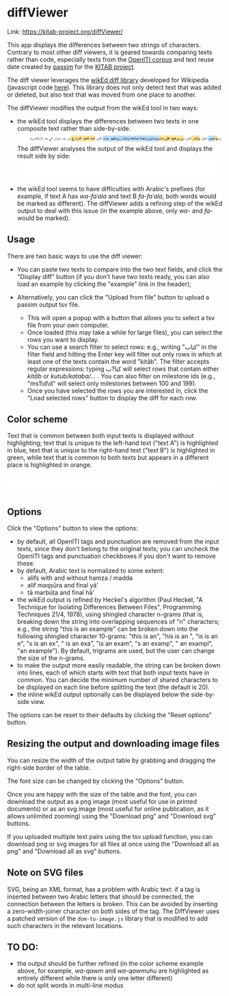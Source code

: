 # diffViewer

Link: https://kitab-project.org/diffViewer/

This app displays the differences between two strings of characters.
Contrary to most other diff viewers, it is geared towards comparing texts
rather than code, especially texts from the [OpenITI corpus](https://github.com/OpenITI)
and text reuse date created by [passim](https://github.com/dasmiq/passim) for the
[KITAB project](https://kitab-project.org).

The diff viewer leverages the [wikEd diff library](https://en.wikipedia.org/wiki/User:Cacycle/diff)
developed for Wikipedia (javascript code [here](https://en.wikipedia.org/wiki/User:Cacycle/diff.js)).
This library does not only detect text that was added or deleted, but also
text that was moved from one place to another.

The diffViewer modifies the output from the wikEd tool in two ways:

* the wikEd tool displays the differences between two texts in one
  composite text rather than side-by-side.
  ![wikEd: inline display](img/sample_text_wikEd.png)
  The diffViewer analyses the output of the wikEd tool and displays the
  result side by side:
  ![diffViewer: side-by-side display](img/sample_text_side_by_side.svg)

* the wikEd tool seems to have difficulties with Arabic's prefixes
(for example, if text A has *wa-faʿala* and text B *fa-faʿala*, both words would be
marked as different). The diffViewer adds a refining step of the wikEd
output to deal with this issue (in the example above, only *wa-* and *fa-* would
be marked).

## Usage

There are two basic ways to use the diff viewer:

* You can paste two texts to compare into the two text fields,
and click the "Display diff" button
(if you don't have two texts ready, you can also load an example by clicking
the "example" link in the header);

* Alternatively, you can click the "Upload from file" button to upload a passim
output tsv file.
  - This will open a popup with a button that allows you to select
a tsv file from your own computer.
  - Once loaded (this may take a while for large files), you can select the rows
  you want to display.
  - You can use a search filter to select rows: e.g., writing "كتاب" in the
  filter field and hitting the Enter key will filter out only rows in which at
  least one of the texts contain the word "kitāb". The filter accepts regular
  expressions: typing كتا?ب will select rows that contain either *kitāb*
  or *kutub/kataba/...* . You can also filter on milestone ids (e.g., "ms1\d\d"
  will select only milestones between 100 and 199).
  - Once you have selected the rows you are interested in, click the
  "Load selected rows" button to display the diff for each row.

## Color scheme

Text that is common between both input texts is displayed without highlighting;
text that is unique to the left-hand text ("text A") is highlighted in blue,
text that is unique to the right-hand text ("text B") is highlighted in green,
while text that is common to both texts but appears in a different place is
highlighted in orange.

![color scheme](img/color_scheme_sample.svg)

## Options

Click the "Options" button to view the options:

* by default, all OpenITI tags and punctuation are removed from the input texts,
since they don't belong to the original texts; you can uncheck the OpenITI tags
and punctuation checkboxes if you don't want to remove these.
* by default, Arabic text is normalized to some extent:
  - alifs with and without hamza / madda
  - alif maqṣūra and final yā'
  - tā marbūṭa and final hā'
* the wikEd output is refined by Heckel's algorithm (Paul Heckel, "A Technique
for Isolating Differences Between Files", Programming Techniques 21/4, 1978),
using shingled character n-grams (that is, breaking down the string into
overlapping sequences of "n" characters; e.g., the string "this is an example"
can be broken down into the following shingled character 10-grams: "this is an",
"his is an ", "is is an e", "s is an ex", " is an exa", "is an exam", "s an examp",
" an exampl", "an example"). By default, trigrams are used, but the user can
change the size of the n-grams.
* to make the output more easily readable, the string can be broken down into
lines, each of which starts with text that both input texts have in common.
You can decide the minimum number of shared characters to be displayed on each line
before splitting the text (the default is 20).
* the inline wikEd output optionally can be displayed below the side-by-side view.

The options can be reset to their defaults by clicking the "Reset options" button.

## Resizing the output and downloading image files

You can resize the width of the output table by grabbing and dragging the
right-side border of the table.

The font size can be changed by clicking the "Options" button.

Once you are happy with the size of the table and the font, you can download the
output as a png image (most useful for use in printed documents) or as an svg
image (most useful for online publication, as it allows unlimited zooming) using
the "Download png" and "Download svg" buttons.

If you uploaded multiple text pairs using the tsv upload function, you can
download png or svg images for all files at once using the "Download all as png"
and "Download all as svg" buttons.

## Note on SVG files

SVG, being an XML format, has a problem with Arabic text: 
if a tag is inserted between two Arabic letters that should be connected,
the connection between the letters is broken. 
This can be avoided by inserting a zero-width-joiner character on both sides of the tag.
The DiffViewer uses a patched version of the `dom-to-image.js` library
that is modified to add such characters in the relevant locations.

## TO DO:

* the output should be further refined (in the color scheme example above,
  for example, *wa-qawm* and *wa-qawmuhu* are highlighted as entirely different
  while there is only one letter different)
* do not split words in multi-line modus
